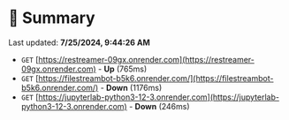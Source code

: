 # 📖 Summary
Last updated: **7/25/2024, 9:44:26 AM**

- `GET` [https://restreamer-09gx.onrender.com](https://restreamer-09gx.onrender.com) - **Up** (765ms)
- `GET` [https://filestreambot-b5k6.onrender.com/](https://filestreambot-b5k6.onrender.com/) - **Down** (1176ms)
- `GET` [https://jupyterlab-python3-12-3.onrender.com](https://jupyterlab-python3-12-3.onrender.com) - **Down** (246ms)
